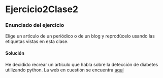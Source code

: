 # Ejercicio2Clase2

### Enunciado del ejercicio
Elige un artículo de un periódico o de un blog y reprodúcelo usando las etiquetas vistas en esta clase.

#### Solución
He decidido recrear un artículo que habla sobre la detección de diabetes utilizando python. La web en cuestión se encuentra [aquí](#https://github.com/borjalopezfernandez92/Ejercicio2Clase2/blob/main/Enlace_articulo.txt)